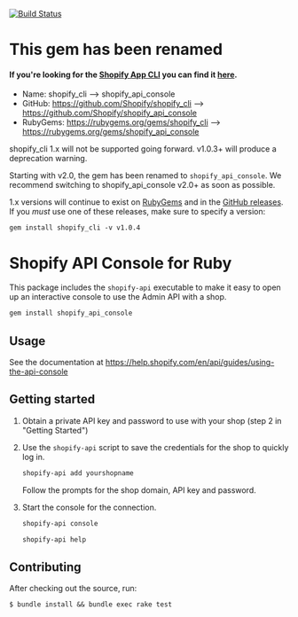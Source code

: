 [![Build Status](https://travis-ci.org/Shopify/shopify_api_console.svg?branch=master)](https://travis-ci.org/Shopify/shopify_api_console)

# This gem has been renamed

#### If you're looking for the [Shopify App CLI](https://github.com/Shopify/shopify-app-cli/) you can find it [here](https://github.com/Shopify/shopify-app-cli/).

* Name: shopify_cli --> shopify_api_console
* GitHub: https://github.com/Shopify/shopify_cli --> https://github.com/Shopify/shopify_api_console
* RubyGems: https://rubygems.org/gems/shopify_cli --> https://rubygems.org/gems/shopify_api_console

shopify_cli 1.x will not be supported going forward. v1.0.3+ will produce a deprecation warning.

Starting with v2.0, the gem has been renamed to `shopify_api_console`. We recommend switching to shopify_api_console v2.0+ as soon as possible.

1.x versions will continue to exist on [RubyGems](https://rubygems.org/gems/shopify_cli) and in the [GitHub releases](https://github.com/Shopify/shopify_cli/releases). If you _must_ use one of these releases, make sure to specify a version:

```
gem install shopify_cli -v v1.0.4
```

# Shopify API Console for Ruby

This package includes the ``shopify-api`` executable to make it easy to open up an interactive console to use the Admin API with a shop.

```sh
gem install shopify_api_console
```

## Usage

See the documentation at https://help.shopify.com/en/api/guides/using-the-api-console

## Getting started

1. Obtain a private API key and password to use with your shop (step 2 in "Getting Started")

2. Use the ``shopify-api`` script to save the credentials for the shop to quickly log in.

   ```bash
   shopify-api add yourshopname
   ```

   Follow the prompts for the shop domain, API key and password.

3. Start the console for the connection.

   ```bash
   shopify-api console
   ```

   ```bash
   shopify-api help
   ```

## Contributing

After checking out the source, run:

  `$ bundle install && bundle exec rake test`
